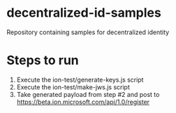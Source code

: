 # decentralized-id-samples
Repository containing samples for decentralized identity

# Steps to run
1. Execute the ion-test/generate-keys.js script 
2. Execute the ion-test/make-jws.js script
3. Take generated payload from step #2 and post to https://beta.ion.microsoft.com/api/1.0/register